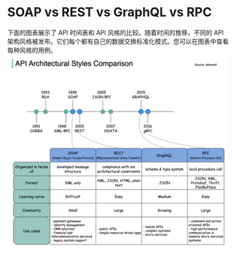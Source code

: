 # SOAP vs REST vs GraphQL vs RPC

下面的图表展示了 API 时间表和 API 风格的比较。随着时间的推移，不同的 API 架构风格被发布。它们每个都有自己的数据交换标准化模式。您可以在图表中查看每种风格的用例。![](../images/SOAP%20vs%20REST%20vs%20GraphQL%20vs%20RPC.jpeg)